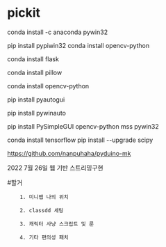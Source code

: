 # pickit
conda install -c anaconda pywin32

pip install pypiwin32
conda install opencv-python

conda install flask

conda install pillow

conda install opencv-python

pip install pyautogui 

pip install pywinauto

pip install PySimpleGUI opencv-python mss pywin32

conda install tensorflow
pip install --upgrade scipy

https://github.com/nanpuhaha/pyduino-mk


2022 7월 26일 웹 기반 스트리밍구현


#할거  

        1. 미니맵 나의 위치

        2. classdd 세팅
        
        3. 캐릭터 사냥 스크립트 및 룬
        
        4. 기타 편의성 패치
